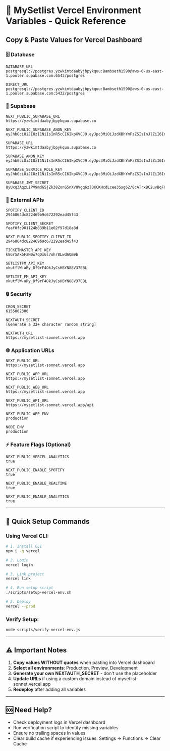 # 🎯 MySetlist Vercel Environment Variables - Quick Reference

## Copy & Paste Values for Vercel Dashboard

### 🗄️ Database
```
DATABASE_URL
postgresql://postgres.yzwkimtdaabyjbpykquu:Bambseth1590@aws-0-us-east-1.pooler.supabase.com:6543/postgres

DIRECT_URL
postgresql://postgres.yzwkimtdaabyjbpykquu:Bambseth1590@aws-0-us-east-1.pooler.supabase.com:5432/postgres
```

### 🔐 Supabase
```
NEXT_PUBLIC_SUPABASE_URL
https://yzwkimtdaabyjbpykquu.supabase.co

NEXT_PUBLIC_SUPABASE_ANON_KEY
eyJhbGciOiJIUzI1NiIsInR5cCI6IkpXVCJ9.eyJpc3MiOiJzdXBhYmFzZSIsInJlZiI6Inl6d2tpbXRkYWFieWpicHlrcXV1Iiwicm9sZSI6ImFub24iLCJpYXQiOjE3NTA2OTIzMTYsImV4cCI6MjA2NjI2ODMxNn0.8pKUt_PL7q9XmNACDKVrkyqBfK8jmUDx6ARNybrmIVM

SUPABASE_URL
https://yzwkimtdaabyjbpykquu.supabase.co

SUPABASE_ANON_KEY
eyJhbGciOiJIUzI1NiIsInR5cCI6IkpXVCJ9.eyJpc3MiOiJzdXBhYmFzZSIsInJlZiI6Inl6d2tpbXRkYWFieWpicHlrcXV1Iiwicm9sZSI6ImFub24iLCJpYXQiOjE3NTA2OTIzMTYsImV4cCI6MjA2NjI2ODMxNn0.8pKUt_PL7q9XmNACDKVrkyqBfK8jmUDx6ARNybrmIVM

SUPABASE_SERVICE_ROLE_KEY
eyJhbGciOiJIUzI1NiIsInR5cCI6IkpXVCJ9.eyJpc3MiOiJzdXBhYmFzZSIsInJlZiI6Inl6d2tpbXRkYWFieWpicHlrcXV1Iiwicm9sZSI6InNlcnZpY2Vfcm9sZSIsImlhdCI6MTc1MDY5MjMxNiwiZXhwIjoyMDY2MjY4MzE2fQ.ZMorLC_eZke3bvBAF0zyzqUONxpomfTN2RpE_mLjz18

SUPABASE_JWT_SECRET
8yUxq3AqzLiPV9mdG5jZk38ZonG5nXVUVgq6zlQKCKHcdLcee3Ssg62/8cATrxBC2uvBqFXAIQUjHLMz3Q45rg==
```

### 🎵 External APIs
```
SPOTIFY_CLIENT_ID
2946864dc822469b9c672292ead45f43

SPOTIFY_CLIENT_SECRET
feaf0fc901124b839b11e02f97d18a8d

NEXT_PUBLIC_SPOTIFY_CLIENT_ID
2946864dc822469b9c672292ead45f43

TICKETMASTER_API_KEY
k8GrSAkbFaN0w7qDxGl7ohr8LwdAQm9b

SETLISTFM_API_KEY
xkutflW-aRy_Df9rF4OkJyCsHBYN88V37EBL

SETLIST_FM_API_KEY
xkutflW-aRy_Df9rF4OkJyCsHBYN88V37EBL
```

### 🔒 Security
```
CRON_SECRET
6155002300

NEXTAUTH_SECRET
[Generate a 32+ character random string]

NEXTAUTH_URL
https://mysetlist-sonnet.vercel.app
```

### 🌐 Application URLs
```
NEXT_PUBLIC_URL
https://mysetlist-sonnet.vercel.app

NEXT_PUBLIC_APP_URL
https://mysetlist-sonnet.vercel.app

NEXT_PUBLIC_WEB_URL
https://mysetlist-sonnet.vercel.app

NEXT_PUBLIC_API_URL
https://mysetlist-sonnet.vercel.app/api

NEXT_PUBLIC_APP_ENV
production

NODE_ENV
production
```

### ⚡ Feature Flags (Optional)
```
NEXT_PUBLIC_VERCEL_ANALYTICS
true

NEXT_PUBLIC_ENABLE_SPOTIFY
true

NEXT_PUBLIC_ENABLE_REALTIME
true

NEXT_PUBLIC_ENABLE_ANALYTICS
true
```

---

## 🚀 Quick Setup Commands

### Using Vercel CLI:
```bash
# 1. Install CLI
npm i -g vercel

# 2. Login
vercel login

# 3. Link project
vercel link

# 4. Run setup script
./scripts/setup-vercel-env.sh

# 5. Deploy
vercel --prod
```

### Verify Setup:
```bash
node scripts/verify-vercel-env.js
```

---

## ⚠️ Important Notes

1. **Copy values WITHOUT quotes** when pasting into Vercel dashboard
2. **Select all environments**: Production, Preview, Development
3. **Generate your own NEXTAUTH_SECRET** - don't use the placeholder
4. **Update URLs** if using a custom domain instead of mysetlist-sonnet.vercel.app
5. **Redeploy** after adding all variables

---

## 🆘 Need Help?

- Check deployment logs in Vercel dashboard
- Run verification script to identify missing variables
- Ensure no trailing spaces in values
- Clear build cache if experiencing issues: Settings → Functions → Clear Cache